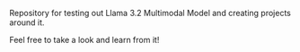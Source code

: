 Repository for testing out Llama 3.2 Multimodal Model and creating projects around it.

Feel free to take a look and learn from it!
